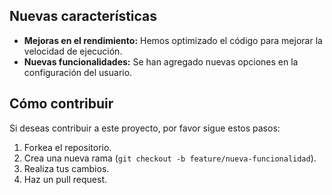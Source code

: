 ## Nuevas características

- **Mejoras en el rendimiento:** Hemos optimizado el código para mejorar la velocidad de ejecución.
- **Nuevas funcionalidades:** Se han agregado nuevas opciones en la configuración del usuario.

## Cómo contribuir

Si deseas contribuir a este proyecto, por favor sigue estos pasos:
1. Forkea el repositorio.
2. Crea una nueva rama (`git checkout -b feature/nueva-funcionalidad`).
3. Realiza tus cambios.
4. Haz un pull request.
